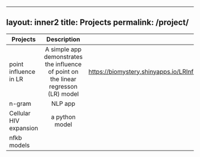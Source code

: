 
---
layout: inner2
title: Projects
permalink: /project/
---

| Projects       |Description           | link |
| ------------- |:-------------:| -----:|
| point influence in LR      |A simple app demonstrates the influence of point on the linear regresson (LR) model |https://biomystery.shinyapps.io/LRInfluenceApp/ |
| n-gram      |NLP app | |
| Cellular HIV expansion      |    a python model  |   |
| nfkb models |      |   |
